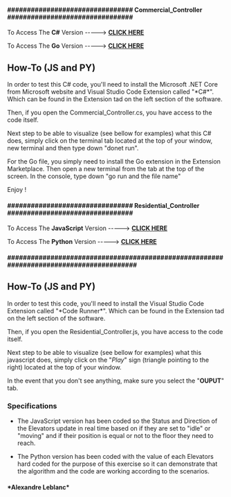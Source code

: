 <h4>################################ Commercial_Controller ################################</h4>

To Access The **C#** Version -----> [**CLICK HERE**](https://github.com/CptnWookie/Rocket_Elevators_Controllers/blob/master/Commercial_Controller.cs)

To Access The **Go** Version -----> [**CLICK HERE**](https://github.com/CptnWookie/Rocket_Elevators_Controllers/blob/master/Commercial_Controller.go)

<h2>How-To (JS and PY)</h2>
In order to test this C# code, you'll need to install the Microsoft .NET Core from Microsoft website and Visual Studio Code Extension called "*C#*". Which can be found in the Extension tad on the left section of the software.

Then, if you open the Commercial_Controller.cs, you have access to the code itself.

Next step to be able to visualize (see bellow for examples) what this C# does, simply click on the terminal tab located at the top of your window, new terminal and then type down "donet run". 

For the Go file, you simply need to install the Go extension in the Extension Marketplace. Then open a new terminal from the tab at the top of the screen. In the console, type down "go run and the file name"

Enjoy !


<h4>################################ Residential_Controller ################################</h4>

To Access The **JavaScript** Version -----> [**CLICK HERE**](https://github.com/CptnWookie/Rocket_Elevators_Controllers/blob/master/Residential_Controller.js)

To Access The **Python** Version -----> [**CLICK HERE**](https://github.com/CptnWookie/Rocket_Elevators_Controllers/blob/master/Residential_Controller.py)

<h4>########################################################################################</h4>

<h2>How-To (JS and PY)</h2>
In order to test this code, you'll need to install the Visual Studio Code Extension called "*Code Runner*". Which can be found in the Extension tad on the left section of the software.

Then, if you open the Residential_Controller.js, you have access to the code itself.

Next step to be able to visualize (see bellow for examples) what this javascript does, simply click on the "*Play*" sign (triangle pointing to the right) located at the top of your window.

In the event that you don't see anything, make sure you select the "**OUPUT**" tab.

<h3>Specifications</h3>

- The JavaScript version has been coded so the Status and Direction of the Elevators update in real time based on if they are set 
to "idle" or "moving" and if their position is equal or not to the floor they need to reach.

- The Python version has been coded with the value of each Elevators hard coded for the purpose of this exercise so it can demonstrate that the algorithm and the code are working according to the scenarios.





<h4>*Alexandre Leblanc*</h4>







